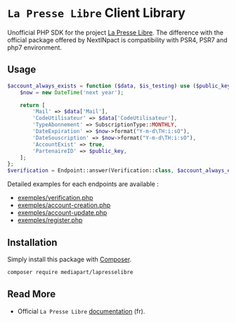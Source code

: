 # `La Presse Libre` Client Library

Unofficial PHP SDK for the project [La Presse Libre](https://github.com/NextINpact/LaPresseLibreSDK). The difference with the official package offered by NextINpact is compatibility with PSR4, PSR7 and php7 environment.

## Usage

```php
$account_always_exists = function ($data, $is_testing) use ($public_key) {
    $now = new DateTime('next year');

    return [
        'Mail' => $data['Mail'],
        'CodeUtilisateur' => $data['CodeUtilisateur'],
        'TypeAbonnement' => SubscriptionType::MONTHLY,
        'DateExpiration' => $now->format("Y-m-d\TH:i:sO"),
        'DateSouscription' => $now->format("Y-m-d\TH:i:sO"),
        'AccountExist' => true,
        'PartenaireID' => $public_key,
    ];
};
$verification = Endpoint::answer(Verification::class, $account_always_exists);
```

Detailed examples for each endpoints are available :

- [exemples/verification.php](exemples/verification.php)
- [exemples/account-creation.php](exemples/account-creation.php)
- [exemples/account-update.php](exemples/account-update.php)
- [exemples/register.php](exemples/register.php)

## Installation

Simply install this package with [Composer](http://getcomposer.org/).

```bash
composer require mediapart/lapresselibre
```

## Read More

- Official `La Presse Libre` [documentation](https://github.com/NextINpact/LaPresseLibreSDK/wiki/) (fr).